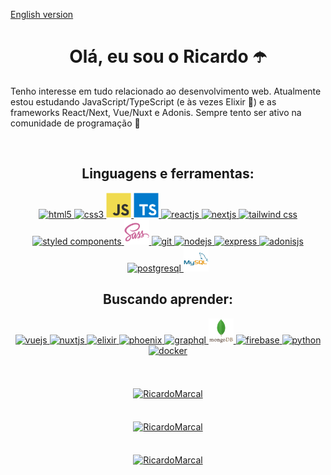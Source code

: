 <a href="https://github.com/RicardoMarcal/RicardoMarcal/tree/english">English version</a>
<h1 align="center">Olá, eu sou o Ricardo ☂️</h1>
<p>Tenho interesse em tudo relacionado ao desenvolvimento web. Atualmente estou estudando JavaScript/TypeScript (e às vezes Elixir 🤫) e as frameworks React/Next, Vue/Nuxt e Adonis. Sempre tento ser ativo na comunidade de programação 💙</p>

<br />

<div align="center">
    <h2>Linguagens e ferramentas:</h2>
    <a href="https://www.w3.org/html/" target="_blank">
        <img src="https://cdn.jsdelivr.net/gh/devicons/devicon/icons/html5/html5-original.svg" alt="html5" width="40" height="40" />
    </a>
    <a href="https://www.w3schools.com/css/" target="_blank">
        <img src="https://cdn.jsdelivr.net/gh/devicons/devicon/icons/css3/css3-original.svg" alt="css3" width="40" height="40" />
    </a>
    <a href="https://developer.mozilla.org/en-US/docs/Web/JavaScript" target="_blank">
        <img src="https://raw.githubusercontent.com/devicons/devicon/master/icons/javascript/javascript-original.svg" alt="javascript" width="40" height="40" />
    </a>
    <a href="https://www.typescriptlang.org/" target="_blank">
        <img src="https://raw.githubusercontent.com/devicons/devicon/master/icons/typescript/typescript-original.svg" alt="typescript" width="40" height="40" />
    </a>
    <a href="https://reactjs.org/" target="_blank">
        <img src="https://ricardomarcal.github.io/images/ReactJs.png" alt="reactjs" width="40" height="40" />
    </a>
    <a href="https://nextjs.org/" target="_blank">
        <img src="https://ricardomarcal.github.io/images/NextJs.png" alt="nextjs" width="40" height="40" />
    </a>
    <a href="https://tailwindcss.com/" target="_blank">
        <img src="https://www.vectorlogo.zone/logos/tailwindcss/tailwindcss-icon.svg" alt="tailwind css" width="40" height="40" />
    </a>
    <a href="https://styled-components.com/" target="_blank">
        <img src="https://avatars.githubusercontent.com/u/20658825?s=200&v=4" alt="styled components" width="40" height="40" />
    </a>
    <a href="https://sass-lang.com" target="_blank">
        <img src="https://raw.githubusercontent.com/devicons/devicon/master/icons/sass/sass-original.svg" alt="sass" width="40" height="40" />
    </a>
    <a href="https://git-scm.com/" target="_blank">
        <img src="https://www.vectorlogo.zone/logos/git-scm/git-scm-icon.svg" alt="git" width="40" height="40" />
    </a>
    <a href="https://nodejs.org" target="_blank">
        <img src="https://ricardomarcal.github.io/images/NodeJs.png" alt="nodejs" width="40" height="40" />
    </a>
    <a href="https://expressjs.com" target="_blank">
        <img src="https://assets.website-files.com/61ca3f775a79ec5f87fcf937/6202fcdee5ee8636a145a41b_1234.png" alt="express" width="40" height="40" />
    </a>
    <a href="https://adonisjs.com/" target="_blank">
        <img src="https://avatars.githubusercontent.com/u/13810373?s=280&v=4" alt="adonisjs" width="40" height="40" />
    <a href="https://www.postgresql.org/" target="_blank">
        <img src="https://upload.wikimedia.org/wikipedia/commons/2/29/Postgresql_elephant.svg" alt="postgresql" width="40" height="40" />
    </a>
    <a href="https://www.mysql.com/" target="_blank">
        <img src="https://raw.githubusercontent.com/devicons/devicon/master/icons/mysql/mysql-original-wordmark.svg" alt="mysql" width="40" height="40" />
    </a>
   <!--a href="https://www.cprogramming.com/" target="_blank"> <img src="https://cdn.jsdelivr.net/gh/devicons/devicon/icons/c/c-plain.svg" alt="C" width="40" height="40" /> </a-->

   <br />
   <h2 align="center">Buscando aprender:</h2>
    <a href="https://vuejs.org/" target="_blank">
        <img src="https://upload.wikimedia.org/wikipedia/commons/thumb/9/95/Vue.js_Logo_2.svg/1184px-Vue.js_Logo_2.svg.png" alt="vuejs" width="40" height="40" />
    </a>
    <a href="https://nuxtjs.org/" target="_blank">
        <img src="https://nuxtjs.org/design-kit/colored-logo.svg" alt="nuxtjs" width="40" height="40" />
    </a>
    <a href="http://elixir-lang.org/" target="_blank">
        <img src="https://cdn.icon-icons.com/icons2/2699/PNG/64/elixir_lang_logo_icon_169207.png" alt="elixir" width="40" height="40" />
    </a>
    <a href="https://phoenixframework.org/" target="_blank">
        <img src="https://fullstackphoenix.com/images/phoenix-bcd92d6eab83c07e921cb06c8121321a.png?vsn=d" alt="phoenix" width="40" height="40" />
    </a>
    <a href="https://graphql.org" target="_blank">
        <img src="https://www.vectorlogo.zone/logos/graphql/graphql-icon.svg" alt="graphql" width="40" height="40" />
    </a>
    <a href="https://www.mongodb.com/" target="_blank">
        <img src="https://raw.githubusercontent.com/devicons/devicon/master/icons/mongodb/mongodb-original-wordmark.svg" alt="mongodb" width="40" height="40" />
    </a>
    <a href="https://firebase.google.com/" target="_blank">
        <img src="https://www.vectorlogo.zone/logos/firebase/firebase-icon.svg" alt="firebase" width="40" height="40" />
    </a>
    <a href="https://www.python.org/" target="_blank">
        <img src="https://upload.wikimedia.org/wikipedia/commons/c/c3/Python-logo-notext.svg" alt="python" width="40" height="40" />
    </a>
    <a href="https://www.docker.com/" target="_blank">
        <img src="https://cdn-icons-png.flaticon.com/512/919/919853.png" alt="docker" width="40" height="40" />
    </a>
</div>

<br />
<br />
<br />

<a href="https://github.com/RicardoMarcal/">
    <div align="center"><img width="512" align="center" src="https://github-readme-stats.vercel.app/api?username=RicardoMarcal&show_icons=true&locale=en&theme=prussian&include_all_commits=true&count_private=true" alt="RicardoMarcal" /></div>
    <br />
    <br />
    <div align="center"><img width="512" align="center" src="https://github-readme-stats.vercel.app/api/top-langs?username=RicardoMarcal&show_icons=true&locale=en&layout=compact&theme=prussian&langs_count=6" alt="RicardoMarcal" /></div>
    <br />
    <br />
    <div align="center"><img width="512" align="center" src="http://github-readme-streak-stats.herokuapp.com?user=RicardoMarcal&theme=prussian&hide_border=true&date_format=j%20M%5B%20Y%5D" alt="RicardoMarcal" /></div>
</a>
<!---
   RicardoMarcal/RicardoMarcal is a ✨ special ✨ repository because its `README.md` (this file) appears on your GitHub profile.
   You can click the Preview link to take a look at your changes.
   --->
